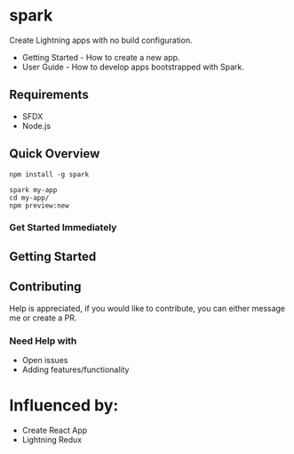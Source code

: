 # spark
Create Lightning apps with no build configuration.
- Getting Started - How to create a new app.
- User Guide - How to develop apps bootstrapped with Spark.

## Requirements
- SFDX
- Node.js

## Quick Overview
```
npm install -g spark

spark my-app
cd my-app/
npm preview:new
```

### Get Started Immediately

## Getting Started

## Contributing
Help is appreciated, if you would like to contribute, you can either message me or create a PR.

### Need Help with
- Open issues
- Adding features/functionality

# Influenced by:
- Create React App
- Lightning Redux
